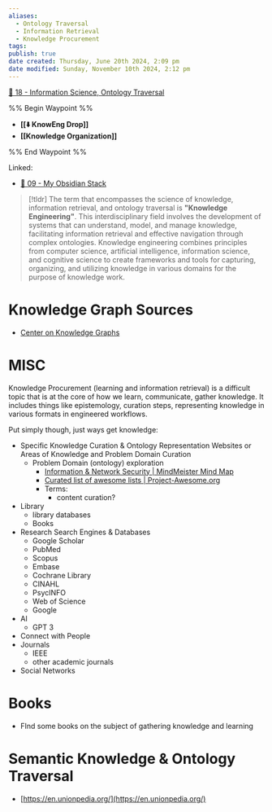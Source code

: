```yaml
---
aliases:
  - Ontology Traversal
  - Information Retrieval
  - Knowledge Procurement
tags: 
publish: true
date created: Thursday, June 20th 2024, 2:09 pm
date modified: Sunday, November 10th 2024, 2:12 pm
---
```


[📁 18 - Information Science, Ontology Traversal](../📁%2018%20-%20Information%20Science,%20Ontology%20Traversal/📁%2018%20-%20Information%20Science,%20Ontology%20Traversal.md)

%% Begin Waypoint %%
- **[[⬇️ KnowEng Drop]]**
- **[[Knowledge Organization]]**

%% End Waypoint %%

Linked:
- [📁 09 - My Obsidian Stack](../📁%2009%20-%20My%20Obsidian%20Stack/📁%2009%20-%20My%20Obsidian%20Stack.md) 

> [!tldr] The term that encompasses the science of knowledge, information retrieval, and ontology traversal is **"Knowledge Engineering"**. This interdisciplinary field involves the development of systems that can understand, model, and manage knowledge, facilitating information retrieval and effective navigation through complex ontologies. Knowledge engineering combines principles from computer science, artificial intelligence, information science, and cognitive science to create frameworks and tools for capturing, organizing, and utilizing knowledge in various domains for the purpose of knowledge work.

# Knowledge Graph Sources

- [Center on Knowledge Graphs](https://usc-isi-i2.github.io/home/)

# MISC

Knowledge Procurement (learning and information retrieval) is a difficult topic that is at the core of how we learn, communicate, gather knowledge. It includes things like epistemology, curation steps, representing knowledge in various formats in engineered workflows.

Put simply though, just ways get knowledge:

- Specific Knowledge Curation & Ontology Representation Websites or Areas of Knowledge and Problem Domain Curation
    - Problem Domain (ontology) exploration
        - [Information & Network Security | MindMeister Mind Map](https://www.mindmeister.com/698293731/information-network-security)
        - [Curated list of awesome lists | Project-Awesome.org](https://project-awesome.org/)
        - Terms:
            - content curation?
- Library
    - library databases
    - Books
- Research Search Engines & Databases
    - Google Scholar
    - PubMed
    - Scopus
    - Embase
    - Cochrane Library
    - CINAHL
    - PsycINFO
    - Web of Science
    - Google
- AI
    - GPT 3
- Connect with People
- Journals
    - IEEE
    - other academic journals
- Social Networks

# Books

- FInd some books on the subject of gathering knowledge and learning

# Semantic Knowledge & Ontology Traversal

- [https://en.unionpedia.org/](https://en.unionpedia.org/)
